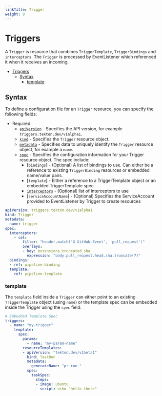 ```yaml
---
linkTitle: Trigger
weight: 9
---
```

# Triggers

A `Trigger` is resource that combines `TriggerTemplate`, `TriggerBindings` and `interceptors`. The `Trigger` is processed by EventListener which referenced it when it receives an incoming.

- [Triggers](#triggers)
  - [Syntax](#syntax)
    - [template](#template)

## Syntax

To define a configuration file for an `Trigger` resource, you can specify
the following fields:

- Required:
  - [`apiVersion`][kubernetes-overview] - Specifies the API version, for example
    `triggers.tekton.dev/v1alpha1`.
  - [`kind`][kubernetes-overview] - Specifies the `Trigger` resource
    object.
  - [`metadata`][kubernetes-overview] - Specifies data to uniquely identify the
    `Trigger` resource object, for example a `name`.
  - [`spec`][kubernetes-overview] - Specifies the configuration information for
    your Trigger resource object. The spec include:
    - [`bindings`] - (Optional) A list of bindings to use. Can either be a reference to existing `TriggerBinding` resources or embedded name/value pairs.
    - [`template`] - Either a reference to a TriggerTemplate object or an embedded TriggerTemplate spec.
    - [`interceptors`](/vault/Triggers-v0.12.1/eventlisteners/#interceptors) - (Optional) list of interceptors to use
    - [`serviceAccountName`] - (Optional) Specifies the ServiceAccount provided to EventListener by Trigger to create resources


<!-- FILE: examples/triggers/trigger.yaml -->
```YAML
apiVersion: triggers.tekton.dev/v1alpha1
kind: Trigger
metadata:
  name: trigger
spec:
  interceptors:
    - cel:
        filter: "header.match('X-GitHub-Event', 'pull_request')"
        overlays:
        - key: extensions.truncated_sha
          expression: "body.pull_request.head.sha.truncate(7)"
  bindings:
  - ref: pipeline-binding
  template:
    ref: pipeline-template
```

### template
The `template` field inside a `Trigger` can either point to an existing `TriggerTemplate` object (using `name`) or the template spec can be embedded inside the Trigger using the `spec` field:

```yaml
# Embedded Template Spec
triggers:
  - name: "my-trigger"
    template:
      spec: 
        params:
          - name: "my-param-name"
        resourceTemplates:
        - apiVersion: "tekton.dev/v1beta1"
          kind: TaskRun
          metadata:
            generateName: "pr-run-"
          spec:
            taskSpec:
              steps:
              - image: ubuntu
                script: echo "hello there"
```

[kubernetes-overview]:
  https://kubernetes.io/docs/concepts/overview/working-with-objects/kubernetes-objects/#required-fields

